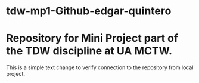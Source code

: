 # tdw-mp1-Github-edgar-quintero
# Repository for Mini Project part of the TDW discipline at UA MCTW.
This is a simple text change to verify connection to the repository from local project.
